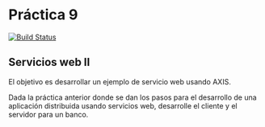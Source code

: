 # Práctica 9
[![Build Status](https://travis-ci.org/carrodher/SDSW.svg?branch=master)](https://travis-ci.org/carrodher/SDSW)

## Servicios web II

El objetivo es desarrollar un ejemplo de servicio web usando AXIS.

Dada la práctica anterior donde se dan los pasos para el desarrollo de una aplicación
distribuida usando servicios web, desarrolle el cliente y el servidor para un banco.
